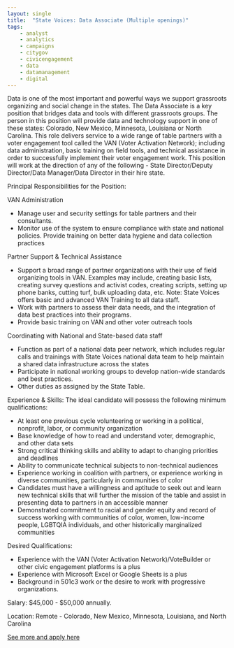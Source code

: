 ```yaml
---
layout: single
title:  "State Voices: Data Associate (Multiple openings)"
tags: 
    - analyst
    - analytics
    - campaigns
    - citygov
    - civicengagement
    - data
    - datamanagement
    - digital
---
```

Data is one of the most important and powerful ways we support grassroots organizing and social
change in the states. The Data Associate is a key position that bridges data and tools with different
grassroots groups. The person in this position will provide data and technology support in one of these
states: Colorado, New Mexico, Minnesota, Louisiana or North Carolina. This role delivers service to a
wide range of table partners with a voter engagement tool called the VAN (Voter Activation Network);
including data administration, basic training on field tools, and technical assistance in order to
successfully implement their voter engagement work. This position will work at the direction of any of
the following - State Director/Deputy Director/Data Manager/Data Director in their hire state.

Principal Responsibilities for the Position:

VAN Administration
* Manage user and security settings for table partners and their consultants.
* Monitor use of the system to ensure compliance with state and national policies. Provide
training on better data hygiene and data collection practices

Partner Support & Technical Assistance
* Support a broad range of partner organizations with their use of field organizing tools in VAN.
Examples may include, creating basic lists, creating survey questions and activist codes, creating
scripts, setting up phone banks, cutting turf, bulk uploading data, etc. Note: State Voices offers
basic and advanced VAN Training to all data staff.
* Work with partners to assess their data needs, and the integration of data best practices into
their programs.
* Provide basic training on VAN and other voter outreach tools

Coordinating with National and State-based data staff
* Function as part of a national data peer network, which includes regular calls and trainings with
State Voices national data team to help maintain a shared data infrastructure across the states
* Participate in national working groups to develop nation-wide standards and best practices.
* Other duties as assigned by the State Table.

Experience & Skills: The ideal candidate will possess the following minimum qualifications:
* At least one previous cycle volunteering or working in a political, nonprofit, labor, or community
organization
* Base knowledge of how to read and understand voter, demographic, and other data sets
* Strong critical thinking skills and ability to adapt to changing priorities and deadlines
* Ability to communicate technical subjects to non-technical audiences
* Experience working in coalition with partners, or experience working in diverse communities,
particularly in communities of color
* Candidates must have a willingness and aptitude to seek out and learn new technical skills that
will further the mission of the table and assist in presenting data to partners in an accessible
manner
* Demonstrated commitment to racial and gender equity and record of success working with
communities of color, women, low-income people, LGBTQIA individuals, and other historically
marginalized communities

Desired Qualifications:
* Experience with the VAN (Voter Activation Network)/VoteBuilder or other civic engagement
platforms is a plus
* Experience with Microsoft Excel or Google Sheets is a plus
* Background in 501c3 work or the desire to work with progressive organizations.

Salary: $45,000 - $50,000 annually.

Location: Remote - Colorado, New Mexico, Minnesota, Louisiana, and North Carolina


[See more and apply here](https://drive.google.com/drive/u/1/folders/1hF4weq2yj1NHYH1A751T2AkeE9Gs0oxI)
